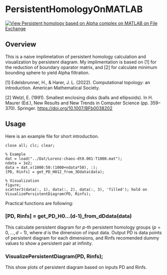# PersistentHomologyOnMATLAB
[![View Persistent homology based on Alpha complex on MATLAB on File Exchange](https://www.mathworks.com/matlabcentral/images/matlab-file-exchange.svg)](https://jp.mathworks.com/matlabcentral/fileexchange/129579-persistent-homology-based-on-alpha-complex-on-matlab)
## Overview
This is a naive implimetation of persistent homology calculation and visualization by persistent diagram.
My implimentation is based on [1] for the reduction of boundary oparator matrix, and [2] for calculate minimum bounding sphere to yield Alpha filtration.

[1] Edelsbrunner, H., & Harer, J. L. (2022). Computational topology: an introduction. American Mathematical Society.

[2] Welzl, E. (1991). Smallest enclosing disks (balls and ellipsoids). In H. Maurer (Ed.), New Results and New Trends in Computer Science (pp. 359–370). Springer. https://doi.org/10.1007/BFb0038202

## Usage
Here is an example file for short introduction.
```
close all; clc; clear;

% Example 
dat = load("../Dat/Lorenz-chaos-dt0.001-T1000.mat");
ndata = 1e2;
data = dat.x(1000:50:(1000+ndata*50), :);
[PD, Rinfs] = get_PD_H012_from_3Ddata(data);

% Visualization
figure;
scatter3(data(:, 1), data(:, 2), data(:, 3), 'filled'); hold on
VisualizePersistentDiagram(PD, Rinfs);
```
Practical functions are following:
### [PD, Rinfs] = get_PD_H0...(d-1)_from_dDdata(data)
This calculate persistent diagram for $p$-th persistent homology groups $(p = 0,\dots, d-1)$, where $d$ is the dimension of input data.
Output PD is data points of persistent diagram for each dimensions, and Rinfs recomended dummy values to show a persistent pair at infinity.
### VisualizePersistentDiagram(PD, Rinfs);
This show plots of persistent diagram based on inputs PD and Rinfs.
